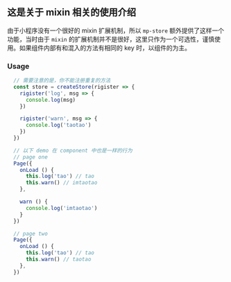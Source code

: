 ## 这是关于 mixin 相关的使用介绍
由于小程序没有一个很好的 mixin 扩展机制，所以 `mp-store` 额外提供了这样一个功能，当时由于 `mixin` 的扩展机制并不是很好，这里只作为一个可选性，谨慎使用。如果组件内部有和混入的方法有相同的 key 时，以组件的为主。

### Usage
```js
  // 需要注意的是，你不能注册重复的方法
  const store = createStore(rigister => {
    rigister('log', msg => {
      console.log(msg)
    })

    rigister('warn', msg => {
      console.log('taotao')
    })
  })

  // 以下 demo 在 component 中也是一样的行为
  // page one
  Page({
    onLoad () {
      this.log('tao') // tao 
      this.warn() // imtaotao
    },

    warn () {
      console.log('imtaotao')
    }
  })

  // page two
  Page({
    onLoad () {
      this.log('tao') // tao 
      this.warn() // taotao
    },
  })
```
